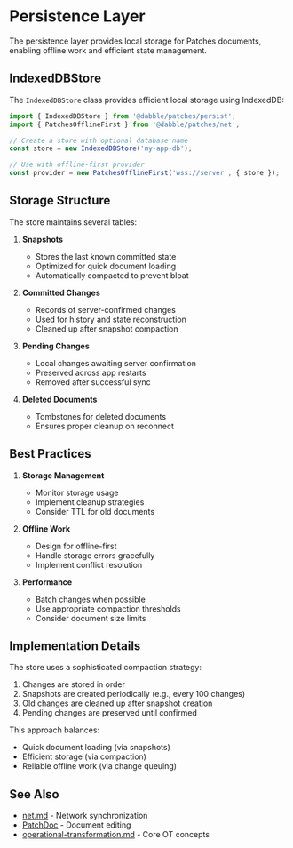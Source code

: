 # Persistence Layer

The persistence layer provides local storage for Patches documents, enabling offline work and efficient state management.

## IndexedDBStore

The `IndexedDBStore` class provides efficient local storage using IndexedDB:

```typescript
import { IndexedDBStore } from '@dabble/patches/persist';
import { PatchesOfflineFirst } from '@dabble/patches/net';

// Create a store with optional database name
const store = new IndexedDBStore('my-app-db');

// Use with offline-first provider
const provider = new PatchesOfflineFirst('wss://server', { store });
```

## Storage Structure

The store maintains several tables:

1. **Snapshots**

   - Stores the last known committed state
   - Optimized for quick document loading
   - Automatically compacted to prevent bloat

2. **Committed Changes**

   - Records of server-confirmed changes
   - Used for history and state reconstruction
   - Cleaned up after snapshot compaction

3. **Pending Changes**

   - Local changes awaiting server confirmation
   - Preserved across app restarts
   - Removed after successful sync

4. **Deleted Documents**
   - Tombstones for deleted documents
   - Ensures proper cleanup on reconnect

## Best Practices

1. **Storage Management**

   - Monitor storage usage
   - Implement cleanup strategies
   - Consider TTL for old documents

2. **Offline Work**

   - Design for offline-first
   - Handle storage errors gracefully
   - Implement conflict resolution

3. **Performance**
   - Batch changes when possible
   - Use appropriate compaction thresholds
   - Consider document size limits

## Implementation Details

The store uses a sophisticated compaction strategy:

1. Changes are stored in order
2. Snapshots are created periodically (e.g., every 100 changes)
3. Old changes are cleaned up after snapshot creation
4. Pending changes are preserved until confirmed

This approach balances:

- Quick document loading (via snapshots)
- Efficient storage (via compaction)
- Reliable offline work (via change queuing)

## See Also

- [net.md](./net.md) - Network synchronization
- [PatchDoc](./PatchDoc.md) - Document editing
- [operational-transformation.md](./operational-transformation.md) - Core OT concepts
